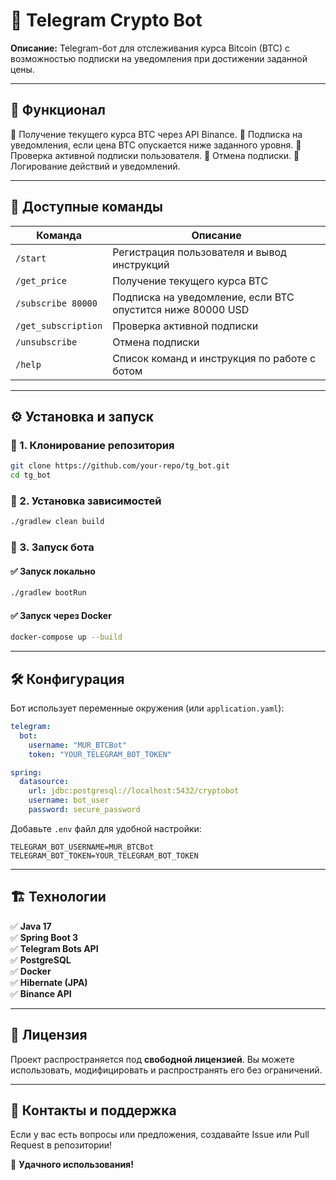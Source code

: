 # 📌 Telegram Crypto Bot

**Описание:**
Telegram-бот для отслеживания курса Bitcoin (BTC) с возможностью подписки на уведомления при достижении заданной цены.

---

## 🚀 Функционал

🔹 Получение текущего курса BTC через API Binance.
🔹 Подписка на уведомления, если цена BTC опускается ниже заданного уровня.
🔹 Проверка активной подписки пользователя.
🔹 Отмена подписки.
🔹 Логирование действий и уведомлений.

---

## 📌 Доступные команды

| Команда | Описание |
|---------|----------|
| `/start` | Регистрация пользователя и вывод инструкций |
| `/get_price` | Получение текущего курса BTC |
| `/subscribe 80000` | Подписка на уведомление, если BTC опустится ниже 80000 USD |
| `/get_subscription` | Проверка активной подписки |
| `/unsubscribe` | Отмена подписки |
| `/help` | Список команд и инструкция по работе с ботом |

---

## ⚙️ Установка и запуск

### 🔹 1. Клонирование репозитория
```bash
git clone https://github.com/your-repo/tg_bot.git
cd tg_bot
```

### 🔹 2. Установка зависимостей
```bash
./gradlew clean build
```

### 🔹 3. Запуск бота
#### ✅ Запуск локально
```bash
./gradlew bootRun
```

#### ✅ Запуск через Docker
```bash
docker-compose up --build
```

---

## 🛠 Конфигурация
Бот использует переменные окружения (или `application.yaml`):
```yaml
telegram:
  bot:
    username: "MUR_BTCBot"
    token: "YOUR_TELEGRAM_BOT_TOKEN"

spring:
  datasource:
    url: jdbc:postgresql://localhost:5432/cryptobot
    username: bot_user
    password: secure_password
```

Добавьте `.env` файл для удобной настройки:
```env
TELEGRAM_BOT_USERNAME=MUR_BTCBot
TELEGRAM_BOT_TOKEN=YOUR_TELEGRAM_BOT_TOKEN
```

---

## 🏗 Технологии
✅ **Java 17**  
✅ **Spring Boot 3**  
✅ **Telegram Bots API**  
✅ **PostgreSQL**  
✅ **Docker**  
✅ **Hibernate (JPA)**  
✅ **Binance API**

---

## 📜 Лицензия
Проект распространяется под **свободной лицензией**. Вы можете использовать, модифицировать и распространять его без ограничений.

---

## 🤝 Контакты и поддержка
Если у вас есть вопросы или предложения, создавайте Issue или Pull Request в репозитории!

🚀 **Удачного использования!**
